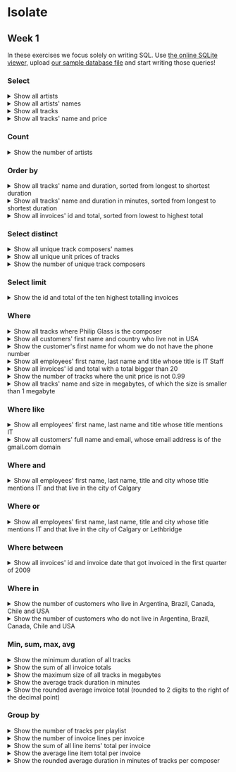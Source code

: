 # Isolate
## Week 1
In these exercises we focus solely on writing SQL. Use [the online SQLite viewer](https://inloop.github.io/sqlite-viewer/), upload [our sample database file](chinook.sqlite) and start writing those queries!
###  Select
<details><summary>Show all artists</summary>

```sql
SELECT
    *
FROM
    Artist;
```
</details>
<details><summary>Show all artists' names</summary>

```sql
SELECT
    Name
FROM
    Artist;
```
</details>
<details><summary>Show all tracks</summary>

```sql
SELECT
    *
FROM
    Track;
```
</details>
<details><summary>Show all tracks' name and price</summary>

```sql
SELECT
    Name,
    UnitPrice
FROM
    Track;
```
</details>

### Count
<details><summary>Show the number of artists</summary>

```sql
SELECT count(*)
FROM Artist;
```
</details>

### Order by
<details><summary>Show all tracks' name and duration, sorted from longest to shortest duration</summary>

```sql
SELECT
    Name,
    Milliseconds
FROM
    Track
ORDER BY
    Milliseconds DESC;
```
</details>
<details><summary>Show all tracks' name and duration in minutes, sorted from longest to shortest duration</summary>

```sql
SELECT
    Name,
    Milliseconds / 1000 / 60 AS Minutes
FROM
    Track
ORDER BY
    Milliseconds DESC;
```
</details>
<details><summary>Show all invoices' id and total, sorted from lowest to highest total</summary>

```sql
SELECT
    InvoiceId,
    Total
FROM
    Invoice
ORDER BY
    Total;
```
</details>

### Select distinct
<details><summary>Show all unique track composers' names</summary>

```sql
SELECT DISTINCT
    Composer
FROM
    Track;
```
</details>
<details><summary>Show all unique unit prices of tracks</summary>

```sql
SELECT DISTINCT
    UnitPrice
FROM
    Track;
```
</details>
<details><summary>Show the number of unique track composers</summary>

```sql
SELECT
    count(DISTINCT Composer)
FROM
    Track;
```
</details>

### Select limit
<details><summary>Show the id and total of the ten highest totalling invoices</summary>

```sql
SELECT
    InvoiceId,
    Total
FROM
    Invoice
ORDER BY
    Total DESC
LIMIT 10;
```
</details>

### Where
<details><summary>Show all tracks where Philip Glass is the composer</summary>

```sql
SELECT
    *
FROM
    Track
WHERE Composer = 'Philip Glass'
```
</details>
<details><summary>Show all customers' first name and country who live not in USA</summary>

```sql
SELECT
    FirstName,
    Country
FROM
    Customer
WHERE
    Country != 'USA';

-- OR

SELECT
    FirstName,
    Country
FROM
    Customer
WHERE
    Country IS NOT 'USA';
```
</details>
<details><summary>Show the customer's first name for whom we do not have the phone number</summary>

```sql
SELECT
    FirstName
FROM
    Customer
WHERE
    Phone IS NULL;
```
</details>
<details><summary>Show all employees' first name, last name and title whose title is IT Staff</summary>

```sql
SELECT
    FirstName,
    LastName,
    Title
FROM
    Employee
WHERE
    Title = 'IT Staff';
```
</details>
<details><summary>Show all invoices' id and total with a total bigger than 20</summary>

```sql
SELECT
    InvoiceId,
    Total
FROM
    Invoice
WHERE
    Total > 20;
```
</details>
<details><summary>Show the number of tracks where the unit price is not 0.99</summary>

```sql
SELECT count(*)
FROM
    Track
where UnitPrice != '0.99';
```
</details>
<details><summary>Show all tracks' name and size in megabytes, of which the size is smaller than 1 megabyte</summary>

```sql
SELECT
    Name,
    cast(Bytes AS REAL) / 1000 / 1000 AS Megabytes
FROM
    Track
WHERE
    Bytes / 1000 / 1000 <= 1;
    
---

-- Using the column alias we avoid repeating ourselves
SELECT
    Name,
    cast(Bytes AS REAL) / 1000 / 1000 AS Megabytes
FROM
    Track
WHERE
    Megabytes <= 1;
```
</details>

### Where like
<details><summary>Show all employees' first name, last name and title whose title mentions IT</summary>

```sql
SELECT
    FirstName,
    LastName,
    Title
FROM
    Employee
WHERE
    Title LIKE '%IT%';
```
</details>
<details><summary>Show all customers' full name and email, whose email address is of the gmail.com domain</summary>

```sql
-- The || operator is "concatenate" - it joins together the two strings of its operands.
SELECT
    FirstName || ' ' || LastName as FullName,
  Email
FROM
    Customer
WHERE
    Email LIKE '%gmail.com';
```
</details>

### Where and
<details><summary>Show all employees' first name, last name, title and city whose title mentions IT and that live in the city of Calgary</summary>

```sql
SELECT
    FirstName,
    LastName,
    Title,
    City
FROM
    Employee
WHERE
    Title LIKE '%IT%'
    AND City = 'Calgary';
```
</details>

### Where or
<details><summary>Show all employees' first name, last name, title and city whose title mentions IT and that live in the city of Calgary or Lethbridge</summary>

```sql
SELECT
    FirstName,
    LastName,
    Title,
    City
FROM
    Employee
WHERE
    Title LIKE '%IT%'
    AND(City = 'Calgary'
        OR City = 'Lethbridge');
```
</details>

### Where between
<details><summary>Show all invoices' id and invoice date that got invoiced in the first quarter of 2009</summary>

```sql
SELECT
    InvoiceId,
    InvoiceDate
FROM
    Invoice
WHERE
    InvoiceDate BETWEEN '2009-01-01' AND '2009-03-31';
```

</details>

### Where in
<details><summary>Show the number of customers who live in Argentina, Brazil, Canada, Chile and USA</summary>

```sql
SELECT
    count(*)
FROM
    Customer
WHERE
    Country IN('Argentina', 'Brazil', 'Canada', 'Chile', 'USA');
```
</details>
<details><summary>Show the number of customers who do not live in Argentina, Brazil, Canada, Chile and USA</summary>

```sql
SELECT
    count(*)
FROM
    Customer
WHERE
    Country NOT IN('Argentina', 'Brazil', 'Canada', 'Chile', 'USA');
```
</details>

### Min, sum, max, avg
<details><summary>Show the minimum duration of all tracks</summary>

```sql
SELECT
    min(Milliseconds) AS MinimumDuration
FROM
    Track;
```
</details>
<details><summary>Show the sum of all invoice totals</summary>

```sql
SELECT
    sum(Total)
FROM
    Invoice;
```
</details>
<details><summary>Show the maximum size of all tracks in megabytes</summary>

```sql
SELECT
    max(Bytes / 1000 / 1000) AS MaximumInMegabytes
FROM
    Track;
```
</details>
<details><summary>Show the average track duration in minutes</summary>

```sql
SELECT
    avg(Milliseconds / 1000 / 60) AS AverageInMinutes
FROM
    Track;
```
</details>
<details><summary>Show the rounded average invoice total (rounded to 2 digits to the right of the decimal point)</summary>

```sql
SELECT
    round(avg(Total), 2) AS AverageTotal
FROM
    Invoice;
```
</details>

### Group by
<details><summary>Show the number of tracks per playlist</summary>

```sql
SELECT
    PlaylistId,
    count(*)
FROM
    PlaylistTrack
GROUP BY
    PlaylistId;
```
</details>
<details><summary>Show the number of invoice lines per invoice</summary>

```sql
SELECT
    InvoiceId,
    count(*)
FROM
    InvoiceLine
GROUP BY
    InvoiceId;
```
</details>
<details><summary>Show the sum of all line items' total per invoice</summary>

```sql
SELECT
    InvoiceId,
    sum(UnitPrice * Quantity) AS AverageLineItemTotal
FROM
    InvoiceLine
GROUP BY
    InvoiceId;
```
</details>
<details><summary>Show the average line item total per invoice</summary>

```sql
SELECT
    InvoiceId,
    avg(UnitPrice * Quantity) AS AverageLineItemTotal
FROM
    InvoiceLine
GROUP BY
    InvoiceId;
```
</details>
<details><summary>Show the rounded average duration in minutes of tracks per composer</summary>

```sql
SELECT
    Composer,
    round(avg(Milliseconds / 1000 / 60), 2) AS AverageDurationInMinutes
FROM
    Track
WHERE
    Composer IS NOT NULL
GROUP BY
    Composer;
```
</details>
